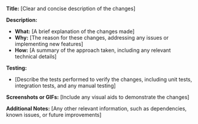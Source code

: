 **Title:** [Clear and concise description of the changes]

**Description:**
* **What:** [A brief explanation of the changes made]
* **Why:** [The reason for these changes, addressing any issues or implementing new features]
* **How:** [A summary of the approach taken, including any relevant technical details]

**Testing:**
* [Describe the tests performed to verify the changes, including unit tests, integration tests, and any manual testing]

**Screenshots or GIFs:**
[Include any visual aids to demonstrate the changes]

**Additional Notes:**
[Any other relevant information, such as dependencies, known issues, or future improvements]
